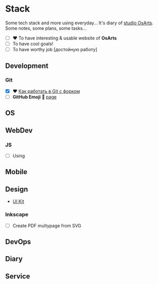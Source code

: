 # Stack

Some tech stack and more using everyday... It's diary of [studio OsArts](https://www.osarts.ru). Some notes, some plans, some tasks...

- [ ] :heart: To have interesting & usable website of **OsArts**
- [ ] To have cool goals!
- [ ] To have worthy job [достойную работу]

## Development

### Git

- [x] :heart: [Как работать в Git с форком](https://github.com/OsArts/stack/issues/29#howto)
- [ ] **GitHub Emoji** :link: [page](https://github.com/OsArts/stack/blob/master/webdev/github_emoji_lib.md)

## OS

## WebDev

### JS

- [ ] Using

## Mobile

## Design

- [UI Kit](./design/ui-kit/UI-KIT.ru.md)

### Inkscape

- [ ] Create PDF multypage from SVG

## DevOps

## Diary

## Service
